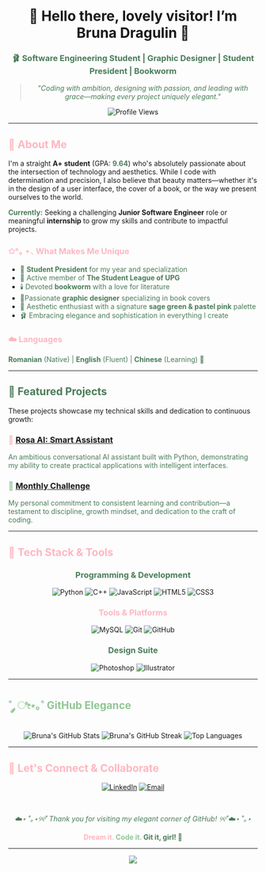 <div align="center">
  
# 🌷 Hello there, lovely visitor! I’m **Bruna Dragulin** 💌
  
### <span style="color: #4A7C59;">🩰 Software Engineering Student | Graphic Designer | Student President | Bookworm</span>
  
> *<span style="color: #4A7C59;">"Coding with ambition, designing with passion, and leading with grace—making every project uniquely elegant."</span>*
  
![Profile Views](https://komarev.com/ghpvc/?username=TheWitch593&color=FFB6C1&style=for-the-badge&label=Profile+Views)
  
</div>

---

## <span style="color: #FFB6C1;">💌 About Me</span>

I'm a straight **A+ student** (GPA: **<span style="color: #4A7C59;">9.64</span>**) who's absolutely passionate about the intersection of technology and aesthetics. While I code with determination and precision, I also believe that beauty matters—whether it's in the design of a user interface, the cover of a book, or the way we present ourselves to the world.

**<span style="color: #4A7C59;">Currently:</span>** Seeking a challenging **Junior Software Engineer** role or meaningful **internship** to grow my skills and contribute to impactful projects.

### <span style="color: #FFB6C1;">✩°｡ ⋆⸜ What Makes Me Unique</span>
- <span style="color: #4A7C59;">🦢 **Student President** for my year and specialization</span>
- <span style="color: #4A7C59;">🤍 Active member of **The Student League of UPG**</span>
- <span style="color: #4A7C59;">🕯️ Devoted **bookworm** with a love for literature</span>
- <span style="color: #4A7C59;">🎀Passionate **graphic designer** specializing in book covers</span>
- <span style="color: #4A7C59;">🌷 Aesthetic enthusiast with a signature **sage green & pastel pink** palette</span>
- <span style="color: #4A7C59;">🩰 Embracing elegance and sophistication in everything I create</span>

### <span style="color: #FFB6C1;">☁️ Languages</span>
<span style="color: #4A7C59;">**Romanian** (Native) | **English** (Fluent) | **Chinese** (Learning) 🍵</span>

---

## <span style="color: #4A7C59;">🌸 Featured Projects</span>

These projects showcase my technical skills and dedication to continuous growth:

### <span style="color: #FFB6C1;">🦢 [Rosa AI: Smart Assistant](https://github.com/TheWitch593/Rosa-Ai)</span>
<span style="color: #4A7C59;">An ambitious conversational AI assistant built with Python, demonstrating my ability to create practical applications with intelligent interfaces.</span>

### <span style="color: #90C695;">🌱 [Monthly Challenge](https://github.com/TheWitch593/Monthly_challenge)</span>
<span style="color: #4A7C59;">My personal commitment to consistent learning and contribution—a testament to discipline, growth mindset, and dedication to the craft of coding.</span>

---

## <span style="color: #FFB6C1;">💖 Tech Stack & Tools</span>

<div align="center">

### <span style="color: #4A7C59;">Programming & Development</span>
![Python](https://img.shields.io/badge/Python-90C695?style=for-the-badge&logo=python&logoColor=white)
![C++](https://img.shields.io/badge/C++-FFB6C1?style=for-the-badge&logo=cplusplus&logoColor=white)
![JavaScript](https://img.shields.io/badge/JavaScript-90C695?style=for-the-badge&logo=javascript&logoColor=white)
![HTML5](https://img.shields.io/badge/HTML5-FFB6C1?style=for-the-badge&logo=html5&logoColor=white)
![CSS3](https://img.shields.io/badge/CSS3-90C695?style=for-the-badge&logo=css3&logoColor=white)

### <span style="color: #FFB6C1;">Tools & Platforms</span>
![MySQL](https://img.shields.io/badge/MySQL-FFB6C1?style=for-the-badge&logo=mysql&logoColor=white)
![Git](https://img.shields.io/badge/Git-90C695?style=for-the-badge&logo=git&logoColor=white)
![GitHub](https://img.shields.io/badge/GitHub-FFB6C1?style=for-the-badge&logo=github&logoColor=white)

### <span style="color: #4A7C59;">Design Suite</span>
![Photoshop](https://img.shields.io/badge/Photoshop-90C695?style=for-the-badge&logo=adobe-photoshop&logoColor=white)
![Illustrator](https://img.shields.io/badge/Illustrator-FFB6C1?style=for-the-badge&logo=adobe-illustrator&logoColor=white)

</div>

---

## <span style="color: #90C695;">˚ ༘ ೀ⋆｡˚ GitHub Elegance</span>

<div align="center">
  
<img src="https://github-readme-stats.vercel.app/api?username=TheWitch593&show_icons=true&hide_border=true&title_color=FFB6C1&icon_color=90C695&text_color=4A7C59&bg_color=FFFFFF&border_radius=10" alt="Bruna's GitHub Stats" />

<img src="https://github-readme-streak-stats.herokuapp.com/?user=TheWitch593&hide_border=true&ring=FFB6C1&fire=FFB6C1&currStreakNum=4A7C59&sideNums=FFB6C1&sideLabels=4A7C59&dates=4A7C59&stroke=90C695&background=FFFFFF&border_radius=10" alt="Bruna's GitHub Streak" />

<img src="https://github-readme-stats.vercel.app/api/top-langs/?username=TheWitch593&layout=compact&hide_border=true&title_color=FFB6C1&text_color=4A7C59&bg_color=FFFFFF&border_radius=10" alt="Top Languages" />

</div>

---

## <span style="color: #FFB6C1;">💌 Let's Connect & Collaborate</span>

<div align="center">

[![LinkedIn](https://img.shields.io/badge/LinkedIn-90C695?style=for-the-badge&logo=linkedin&logoColor=white)](https://www.linkedin.com/in/bruna-dragulin)
[![Email](https://img.shields.io/badge/Email-FFB6C1?style=for-the-badge&logo=gmail&logoColor=white)](mailto:dragulinbruna2004@gmail.com)

<br/>

*<span style="color: #4A7C59;">☁️⋆ ˚｡⋆୨୧˚ Thank you for visiting my elegant corner of GitHub! ୨୧˚☁️⋆ ˚｡⋆</span>*

**<span style="color: #FFB6C1;">Dream it. </span> <span style="color: #90C695;">Code it. </span> <span style="color: #4A7C59;">Git it, girl! 🍒</span>**

</div>

---

<div align="center">
  <img src="https://capsule-render.vercel.app/api?type=waving&color=FFB6C1&height=100&section=footer" />
</div>
